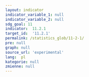 ```yaml
---
layout: indicator
indicator_variable_1: null
indicator_variable_2: null
sdg_goal: 11
indicator:  11.2.1
target_id:  '11.2.1'
permalink: /statistics_glob/11-2-1/
pre: null
graph: null
source_url: 'experimental'
lang:  pl
kategorie: null
zmienne: null
---
```

